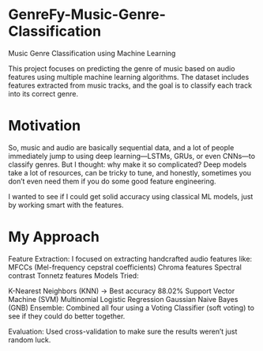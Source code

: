 # GenreFy-Music-Genre-Classification

Music Genre Classification using Machine Learning

This project focuses on predicting the genre of music based on audio features using multiple machine learning algorithms. The dataset includes features extracted from music tracks, and the goal is to classify each track into its correct genre.

# Motivation

So, music and audio are basically sequential data, and a lot of people immediately jump to using deep learning—LSTMs, GRUs, or even CNNs—to classify genres. But I thought: why make it so complicated? Deep models take a lot of resources, can be tricky to tune, and honestly, sometimes you don’t even need them if you do some good feature engineering.

I wanted to see if I could get solid accuracy using classical ML models, just by working smart with the features.

# My Approach
Feature Extraction: I focused on extracting handcrafted audio features like:
MFCCs (Mel-frequency cepstral coefficients)
Chroma features
Spectral contrast
Tonnetz features
Models Tried:

K-Nearest Neighbors (KNN) → Best accuracy 88.02%
Support Vector Machine (SVM)
Multinomial Logistic Regression
Gaussian Naive Bayes (GNB)
Ensemble: Combined all four using a Voting Classifier (soft voting) to see if they could do better together.

Evaluation: Used cross-validation to make sure the results weren’t just random luck.
